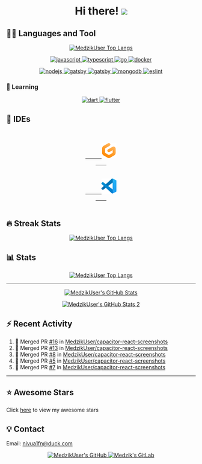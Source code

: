 <h1 align="center">
  Hi there!
  <img src="https://cdn.magicuser.cf/Zw2ELB8.gif" width="28">
</h1>

## 👨‍💻 Languages and Tool

<p align="center">
  <a href="https://github.com/anuraghazra/github-readme-stats">
    <img alt="MedzikUser Top Langs" src="https://github-readme-stats.vercel.app/api/top-langs/?username=MedzikUser&theme=radical&count_private=true&layout=compact" />
  </a>
</p>

<p align="center">
  <a href="https://developer.mozilla.org/en/JavaScript">
    <img src="https://img.shields.io/badge/JavaScript-323330?style=for-the-badge&logo=javascript&logoColor=F7DF1E" alt="javascript"fix />
  </a>
  <a href="https://www.typescriptlang.org/">
    <img src="https://img.shields.io/badge/TypeScript-007ACC?style=for-the-badge&logo=typescript&logoColor=white" alt="typescript" />
  </a>
  <a href="https://golang.org/">
    <img src="https://img.shields.io/badge/Go-00ADD8?style=for-the-badge&logo=go&logoColor=white" alt="go" />
  </a>
  <a href="https://www.docker.com/">
    <img src="https://img.shields.io/badge/Docker-2CA5E0?style=for-the-badge&logo=docker&logoColor=white" alt="docker" />
  </a>
</p>

<p align="center">
  <a href="https://nodejs.org/">
    <img src="https://img.shields.io/badge/Node.js-339933?style=for-the-badge&logo=nodedotjs&logoColor=white" alt="nodejs" />
  </a>
  <a href="https://reactjs.org/">
    <img src="https://img.shields.io/badge/React-20232A?style=for-the-badge&logo=react&logoColor=61DAFB" alt="gatsby" />
  </a>
  <a href="https://www.gatsbyjs.com/">
    <img src="https://img.shields.io/badge/Gatsby-663399?style=for-the-badge&logo=gatsby&logoColor=white" alt="gatsby" />
  </a>
  <a href="https://www.mongodb.com/">
    <img src="https://img.shields.io/badge/MongoDB-4EA94B?style=for-the-badge&logo=mongodb&logoColor=white" alt="mongodb" />
  </a>
  <a href="https://eslint.org/">
    <img src="https://img.shields.io/badge/eslint-3A33D1?style=for-the-badge&logo=eslint&logoColor=white" alt="eslint" />
  </a>
</p>

### 🧠 Learning

<p align="center">
  <a href="https://dart.dev/">
    <img src="https://img.shields.io/badge/Dart-0175C2?style=for-the-badge&logo=dart&logoColor=white" alt="dart" />
  </a>
  <a href="https://flutter.dev/">
    <img src="https://img.shields.io/badge/Flutter-02569B?style=for-the-badge&logo=flutter&logoColor=white" alt="flutter" />
  </a>
</p>

## 📝 IDEs

<p align="center">
  <code>
    <a href="https://www.gitpod.io/">
      <img src="https://raw.githubusercontent.com/github/explore/main/topics/gitpod/gitpod.png" alt="gitpod" width="40" height="40" />
    </a>
  </code>
  <code>
    <a href="https://code.visualstudio.com/">
      <img src="https://raw.githubusercontent.com/github/explore/main/topics/visual-studio-code/visual-studio-code.png" alt="vscode" width="40" height="40" />
    </a>
  </code>
</p>

## 🔥 Streak Stats

<p align="center">
  <a href="https://git.io/streak-stats">
    <img alt="MedzikUser Top Langs" src="https://github-readme-streak-stats.herokuapp.com/?user=MedzikUser&theme=dracula" />
  </a>
</p>

## 📊 Stats

<p align="center">
  <a href="https://git.io/JEwT2">
    <img alt="MedzikUser Top Langs" src="https://activity-graph.herokuapp.com/graph?username=MedzikUser&bg_color=1F222E&color=F8D866&line=F85D7F&point=FFFFFF&hide_border=true" />
  </a>
</p>

---

<p align="center">
  <a href="https://git.io/JJmN9">
    <img alt="MedzikUser's GitHub Stats" src="https://github-readme-stats.vercel.app/api?username=MedzikUser&show_icons=true&theme=radical&line_height=27&include_all_commits=true&count_private=true" />
  </a>
</p>

<p align="center">
  <a href="https://github.com/MedzikUser/github-stats">
    <img alt="MedzikUser's GitHub Stats 2" src="https://raw.githubusercontent.com/MedzikUser/github-stats/master/generated/overview.svg" />
  </a>
</p>

## ⚡ Recent Activity

<!--START_SECTION:activity-->
1. 🎉 Merged PR [#16](https://github.com/MedzikUser/capacitor-react-screenshots/pull/16) in [MedzikUser/capacitor-react-screenshots](https://github.com/MedzikUser/capacitor-react-screenshots)
2. 🎉 Merged PR [#13](https://github.com/MedzikUser/capacitor-react-screenshots/pull/13) in [MedzikUser/capacitor-react-screenshots](https://github.com/MedzikUser/capacitor-react-screenshots)
3. 🎉 Merged PR [#8](https://github.com/MedzikUser/capacitor-react-screenshots/pull/8) in [MedzikUser/capacitor-react-screenshots](https://github.com/MedzikUser/capacitor-react-screenshots)
4. 🎉 Merged PR [#5](https://github.com/MedzikUser/capacitor-react-screenshots/pull/5) in [MedzikUser/capacitor-react-screenshots](https://github.com/MedzikUser/capacitor-react-screenshots)
5. 🎉 Merged PR [#7](https://github.com/MedzikUser/capacitor-react-screenshots/pull/7) in [MedzikUser/capacitor-react-screenshots](https://github.com/MedzikUser/capacitor-react-screenshots)
<!--END_SECTION:activity-->

---

## ⭐ Awesome Stars
Click [here](AWESOME-STARS.md) to view my awesome stars

## 💡 Contact
Email: nivua1fn@duck.com

<p align="center">
  <a href="https://github.com/MedzikUser">
    <img alt="MedzikUser's GitHub" src="https://img.shields.io/badge/GitHub-100000?style=for-the-badge&logo=github&logoColor=white" />
  </a>
  <a href="https://gitlab.com/Medzik">
    <img alt="Medzik's GitLab" src="https://img.shields.io/badge/GitLab-330F63?style=for-the-badge&logo=gitlab&logoColor=white" />
  </a>
</p>
